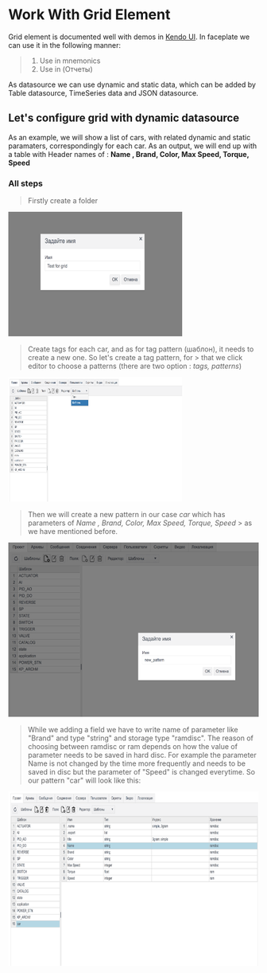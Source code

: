 # Work With Grid Element

Grid element is documented well with demos in [Kendo UI](https://demos.telerik.com/kendo-ui/grid/index). In faceplate we can use it in the following manner:

> 1. Use in mnemonics
> 2. Use in (Отчеты)

As datasource we can use dynamic and static data, which can be added by Table datasource, TimeSeries data and JSON datasource.

## Let's configure grid with dynamic datasource

As an example, we will show a list of cars, with related dynamic and static paramaters, correspondingly for each car. As an output, we will end up with a table with Header names of : **Name , Brand, Color, Max Speed, Torque, Speed**

### All steps

> Firstly create a folder 

<img src="/img/1.png" width="350" height="250">

> Create tags for each car, and as for tag pattern (шаблон), it needs to create a new one. So let's create a tag pattern, for > that we click editor to choose a patterns (there are two option : *tags, patterns*)

<img src="/img/0_1.png" width="350" height="250">

> Then we will create a new pattern in our case *car* which has parameters of *Name , Brand, Color, Max Speed, Torque, Speed* > as we have mentioned before.

<img src="/img/0_2.png" width="550" height="350">

> While we adding a field we have to write name of parameter like "Brand" and type "string" and  storage type "ramdisc". 
> The  reason of choosing between ramdisc or ram depends on how the value of parameter needs to be 
> saved in hard disc. For example the parameter Name is not changed by the time more frequently and needs to be saved in disc
> but the parameter of "Speed" is changed everytime.
> So our pattern "car" will look like this:

<img src="/img/0_3.png" width="550" height="350">




